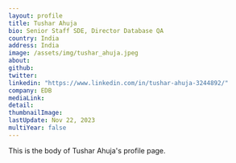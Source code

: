 ```yaml
---
layout: profile
title: Tushar Ahuja
bio: Senior Staff SDE, Director Database QA
country: India
address: India
image: /assets/img/tushar_ahuja.jpeg
about: 
github:
twitter: 
linkedin: "https://www.linkedin.com/in/tushar-ahuja-3244892/"
company: EDB
mediaLink:
detail: 
thumbnailImage:
lastUpdate: Nov 22, 2023 
multiYear: false
---
```


This is the body of Tushar Ahuja's profile page.
